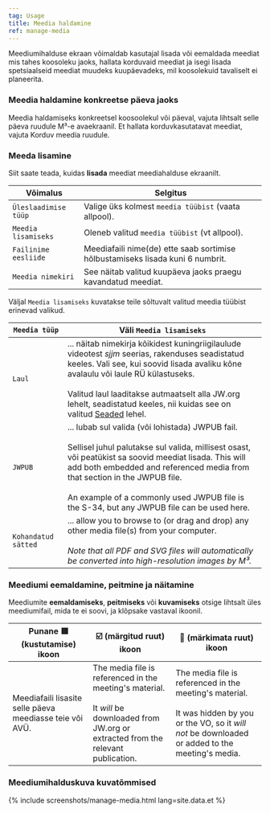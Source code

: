 ```yaml
---
tag: Usage
title: Meedia haldamine
ref: manage-media
---
```


Meediumihalduse ekraan võimaldab kasutajal lisada või eemaldada meediat mis tahes koosoleku jaoks, hallata korduvaid meediat ja isegi lisada spetsiaalseid meediat muudeks kuupäevadeks, mil koosolekuid tavaliselt ei planeerita.

### Meedia haldamine konkreetse päeva jaoks

Meedia haldamiseks konkreetsel koosoolekul või päeval, vajuta lihtsalt selle päeva ruudule M³-e avaekraanil. Et hallata korduvkasutatavat meediat, vajuta Korduv meedia ruudule.

### Meeda lisamine

Siit saate teada, kuidas **lisada** meediat meediahalduse ekraanilt.

| Võimalus             | Selgitus                                                                       |
| -------------------- | ------------------------------------------------------------------------------ |
| `Üleslaadimise tüüp` | Valige üks kolmest `meedia tüübist` (vaata allpool).                           |
| `Meedia lisamiseks`  | Oleneb valitud `meedia tüübist` (vt allpool).                                  |
| `Failinime eesliide` | Meediafaili nime(de) ette saab sortimise hõlbustamiseks lisada kuni 6 numbrit. |
| `Meedia nimekiri`    | See näitab valitud kuupäeva jaoks praegu kavandatud meediat.                   |

Väljal `Meedia lisamiseks` kuvatakse teile sõltuvalt valitud meedia tüübist erinevad valikud.

| `Meedia tüüp`       | Väli `Meedia lisamiseks`                                                                                                                                                                                                                                                                                                                                                 |
| ------------------- | ------------------------------------------------------------------------------------------------------------------------------------------------------------------------------------------------------------------------------------------------------------------------------------------------------------------------------------------------------------------------ |
| `Laul`              | ... näitab nimekirja kõikidest kuningriigilaulude videotest *sjjm* seerias, rakenduses seadistatud keeles. Vali see, kui soovid lisada avaliku kõne avalaulu või laule RÜ külastuseks. <br><br>Valitud laul laaditakse autmaatselt alla JW.org lehelt, seadistatud keeles, nii kuidas see on valitud [Seaded]({{page.lang}}/#configuration) lehel.           |
| `JWPUB`             | ... lubab sul valida (või lohistada) JWPUB fail. <br><br>Sellisel juhul palutakse sul valida, millisest osast, või peatükist sa soovid meediat lisada. This will add both embedded and referenced media from that section in the JWPUB file. <br><br> An example of a commonly used JWPUB file is the S-34, but any JWPUB file can be used here. |
| `Kohandatud sätted` | ... allow you to browse to (or drag and drop) any other media file(s) from your computer. <br><br> *Note that all PDF and SVG files will automatically be converted into high-resolution images by M³.*                                                                                                                                                      |

### Meediumi eemaldamine, peitmine ja näitamine

Meediumite **eemaldamiseks**, **peitmiseks** või **kuvamiseks** otsige lihtsalt üles meediumifail, mida te ei soovi, ja klõpsake vastaval ikoonil.

| Punane 🟥 (kustutamise) ikoon                             | ☑️ (märgitud ruut) ikoon                                                                                                                                     | 🔲 (märkimata ruut) ikoon                                                                                                                                                     |
| -------------------------------------------------------- | ------------------------------------------------------------------------------------------------------------------------------------------------------------ | ---------------------------------------------------------------------------------------------------------------------------------------------------------------------------- |
| Meediafaili lisasite selle päeva meediasse teie või AVÜ. | The media file is referenced in the meeting's material. <br><br> It *will* be downloaded from JW.org or extracted from the relevant publication. | The media file is referenced in the meeting's material. <br><br> It was hidden by you or the VO, so it *will not* be downloaded or added to the meeting's media. |

### Meediumihalduskuva kuvatõmmised

{% include screenshots/manage-media.html lang=site.data.et %}
